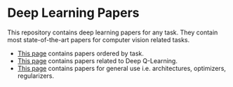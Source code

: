 # Deep Learning Papers 
This repository contains deep learning papers for any task. They contain most state-of-the-art papers for computer vision related tasks.

- [This page](task-papers.md) contains papers ordered by task.
- [This page](deep-q-learning.md) contains papers related to Deep Q-Learning.
- [This page](general-papers.md) contains papers for general use i.e. architectures, optimizers, regularizers.
